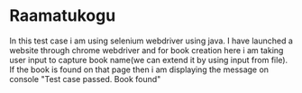 # Raamatukogu
In this test case i am using selenium webdriver using java. I have launched a website through chrome webdriver and for book creation here i am taking user input to capture book name(we can extend it by using input from file). If the book is found on that page then i am displaying the message on console "Test case passed. Book found"


 
